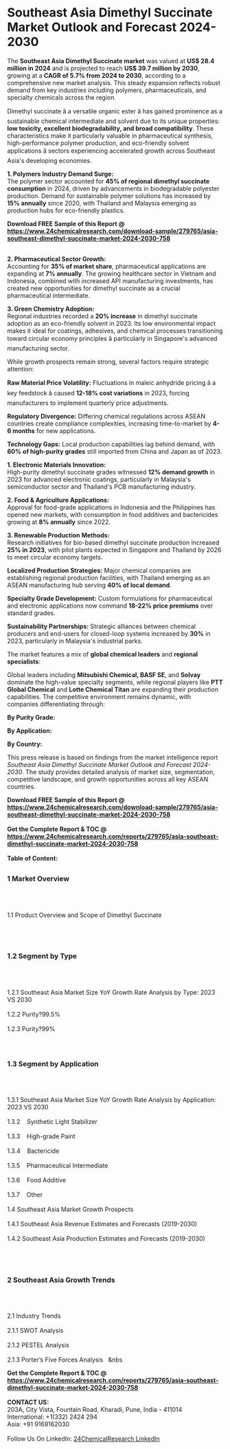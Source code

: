 <h1>Southeast Asia Dimethyl Succinate Market Outlook and Forecast 2024-2030</h1><p>The <strong>Southeast Asia Dimethyl Succinate market</strong> was valued at <strong>US$ 28.4 million in 2024</strong> and is projected to reach <strong>US$ 39.7 million by 2030</strong>, growing at a <strong>CAGR of 5.7% from 2024 to 2030</strong>, according to a comprehensive new market analysis. This steady expansion reflects robust demand from key industries including polymers, pharmaceuticals, and specialty chemicals across the region.</p><p>Dimethyl succinate â a versatile organic ester â has gained prominence as a sustainable chemical intermediate and solvent due to its unique properties: <strong>low toxicity, excellent biodegradability, and broad compatibility</strong>. These characteristics make it particularly valuable in pharmaceutical synthesis, high-performance polymer production, and eco-friendly solvent applications â sectors experiencing accelerated growth across Southeast Asia's developing economies.</p><p><strong>1. Polymers Industry Demand Surge:</strong><br>
The polymer sector accounted for <strong>45% of regional dimethyl succinate consumption</strong> in 2024, driven by advancements in biodegradable polyester production. Demand for sustainable polymer solutions has increased by <strong>15% annually</strong> since 2020, with Thailand and Malaysia emerging as production hubs for eco-friendly plastics.</p><div><b>Download FREE Sample of this Report @ 
            <a href="https://www.24chemicalresearch.com/download-sample/279765/asia-southeast-dimethyl-succinate-market-2024-2030-758">
            https://www.24chemicalresearch.com/download-sample/279765/asia-southeast-dimethyl-succinate-market-2024-2030-758</a></b></div><br><p><strong>2. Pharmaceutical Sector Growth:</strong><br>
Accounting for <strong>35% of market share</strong>, pharmaceutical applications are expanding at <strong>7% annually</strong>. The growing healthcare sector in Vietnam and Indonesia, combined with increased API manufacturing investments, has created new opportunities for dimethyl succinate as a crucial pharmaceutical intermediate.</p><p><strong>3. Green Chemistry Adoption:</strong><br>
Regional industries recorded a <strong>20% increase</strong> in dimethyl succinate adoption as an eco-friendly solvent in 2023. Its low environmental impact makes it ideal for coatings, adhesives, and chemical processes transitioning toward circular economy principles â particularly in Singapore's advanced manufacturing sector.</p><p>While growth prospects remain strong, several factors require strategic attention:</p><p><strong>Raw Material Price Volatility:</strong> Fluctuations in maleic anhydride pricing â a key feedstock â caused <strong>12-18% cost variations</strong> in 2023, forcing manufacturers to implement quarterly price adjustments.</p><p><strong>Regulatory Divergence:</strong> Differing chemical regulations across ASEAN countries create compliance complexities, increasing time-to-market by <strong>4-6 months</strong> for new applications.</p><p><strong>Technology Gaps:</strong> Local production capabilities lag behind demand, with <strong>60% of high-purity grades</strong> still imported from China and Japan as of 2023.</p><p><strong>1. Electronic Materials Innovation:</strong><br>
High-purity dimethyl succinate grades witnessed <strong>12% demand growth</strong> in 2023 for advanced electronic coatings, particularly in Malaysia's semiconductor sector and Thailand's PCB manufacturing industry.</p><p><strong>2. Food &amp; Agriculture Applications:</strong><br>
Approval for food-grade applications in Indonesia and the Philippines has opened new markets, with consumption in food additives and bactericides growing at <strong>8% annually</strong> since 2022.</p><p><strong>3. Renewable Production Methods:</strong><br>
Research initiatives for bio-based dimethyl succinate production increased <strong>25% in 2023</strong>, with pilot plants expected in Singapore and Thailand by 2026 to meet circular economy targets.</p><p><strong>Localized Production Strategies:</strong> Major chemical companies are establishing regional production facilities, with Thailand emerging as an ASEAN manufacturing hub serving <strong>40% of local demand</strong>.</p><p><strong>Specialty Grade Development:</strong> Custom formulations for pharmaceutical and electronic applications now command <strong>18-22% price premiums</strong> over standard grades.</p><p><strong>Sustainability Partnerships:</strong> Strategic alliances between chemical producers and end-users for closed-loop systems increased by <strong>30%</strong> in 2023, particularly in Malaysia's industrial parks.</p><p>The market features a mix of <strong>global chemical leaders</strong> and <strong>regional specialists</strong>:</p><p>Global leaders including <strong>Mitsubishi Chemical, BASF SE</strong>, and <strong>Solvay</strong> dominate the high-value specialty segments, while regional players like <strong>PTT Global Chemical</strong> and <strong>Lotte Chemical Titan</strong> are expanding their production capabilities. The competitive environment remains dynamic, with companies differentiating through:</p><p><strong>By Purity Grade:</strong></p><p><strong>By Application:</strong></p><p><strong>By Country:</strong></p><p>This press release is based on findings from the market intelligence report <em>Southeast Asia Dimethyl Succinate Market Outlook and Forecast 2024-2030</em>. The study provides detailed analysis of market size, segmentation, competitive landscape, and growth opportunities across all key ASEAN countries.</p><div><b>Download FREE Sample of this Report @ 
            <a href="https://www.24chemicalresearch.com/download-sample/279765/asia-southeast-dimethyl-succinate-market-2024-2030-758">
            https://www.24chemicalresearch.com/download-sample/279765/asia-southeast-dimethyl-succinate-market-2024-2030-758</a></b></div><br><div><b>Get the Complete Report & TOC @ 
            <a href="https://www.24chemicalresearch.com/reports/279765/asia-southeast-dimethyl-succinate-market-2024-2030-758">
            https://www.24chemicalresearch.com/reports/279765/asia-southeast-dimethyl-succinate-market-2024-2030-758</a></b></div><br>
            <b>Table of Content:</b><p><h2><span style="font-size:16px"><strong>1 Market Overview&nbsp;&nbsp; &nbsp;</strong></span></h2><br />
<br />
<p>1.1 Product Overview and Scope of Dimethyl Succinate&nbsp;</p><br />
<br />
<h2><strong><span style="font-size:16px">1.2 Segment by Type&nbsp;&nbsp; &nbsp;</span></strong></h2><br />
<br />
<p>1.2.1 Southeast Asia Market Size YoY Growth Rate Analysis by Type: 2023 VS 2030&nbsp;&nbsp; &nbsp;<br /><br />
1.2.2 Purity?99.5%&nbsp;&nbsp; &nbsp;<br /><br />
1.2.3 Purity?99%<br /><br />
<br />
<h2><span style="font-size:16px"><strong>1.3 Segment by Application&nbsp;&nbsp;</strong></span></h2><br />
<br />
<p>1.3.1 Southeast Asia Market Size YoY Growth Rate Analysis by Application: 2023 VS 2030&nbsp;&nbsp; &nbsp;<br /><br />
1.3.2&nbsp;&nbsp; &nbsp;Synthetic Light Stabilizer<br /><br />
1.3.3&nbsp;&nbsp; &nbsp;High-grade Paint<br /><br />
1.3.4&nbsp;&nbsp; &nbsp;Bactericide<br /><br />
1.3.5&nbsp;&nbsp; &nbsp;Pharmaceutical Intermediate<br /><br />
1.3.6&nbsp;&nbsp; &nbsp;Food Additive<br /><br />
1.3.7&nbsp;&nbsp; &nbsp;Other<br /><br />
1.4 Southeast Asia Market Growth Prospects&nbsp;&nbsp; &nbsp;<br /><br />
1.4.1 Southeast Asia Revenue Estimates and Forecasts (2019-2030)&nbsp;&nbsp; &nbsp;<br /><br />
1.4.2 Southeast Asia Production Estimates and Forecasts (2019-2030)&nbsp;&nbsp;</p><br />
<br />
<h2><span style="font-size:16px"><strong>2 Southeast Asia Growth Trends&nbsp;&nbsp; &nbsp;</strong></span></h2><br />
<br />
<p>2.1 Industry Trends&nbsp;&nbsp; &nbsp;<br /><br />
2.1.1 SWOT Analysis&nbsp;&nbsp; &nbsp;<br /><br />
2.1.2 PESTEL Analysis&nbsp;&nbsp; &nbsp;<br /><br />
2.1.3 Porter&rsquo;s Five Forces Analysis&nbsp;&nbsp; &nbs</p><div><b>Get the Complete Report & TOC @ 
            <a href="https://www.24chemicalresearch.com/reports/279765/asia-southeast-dimethyl-succinate-market-2024-2030-758">
            https://www.24chemicalresearch.com/reports/279765/asia-southeast-dimethyl-succinate-market-2024-2030-758</a></b></div><br><b>CONTACT US:</b><br>
            203A, City Vista, Fountain Road, Kharadi, Pune, India - 411014<br>
            International: +1(332) 2424 294<br>
            Asia: +91 9169162030 <br><br>
            Follow Us On LinkedIn: <a href="https://www.linkedin.com/company/24chemicalresearch/">24ChemicalResearch LinkedIn</a>